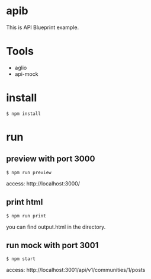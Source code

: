 # apib

This is API Blueprint example.

# Tools
* aglio
* api-mock

# install

```
$ npm install
```

# run

## preview with port 3000
```
$ npm run preview
```

access: http://localhost:3000/

## print html
```
$ npm run print
```

you can find output.html in the directory.

## run mock with port 3001
```
$ npm start
```

access: http://localhost:3001/api/v1/communities/1/posts
